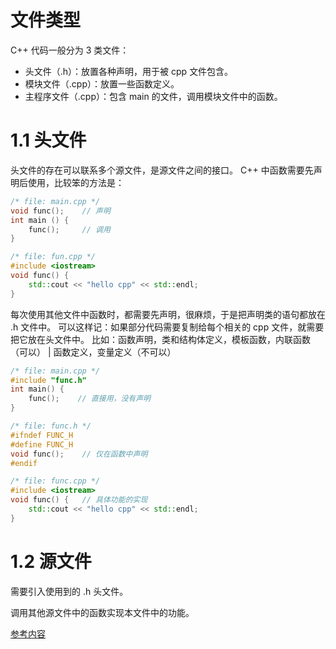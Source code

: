 # 文件类型
C++ 代码一般分为 3 类文件：
- 头文件（.h）：放置各种声明，用于被 cpp 文件包含。
- 模块文件（.cpp）：放置一些函数定义。
- 主程序文件（.cpp）：包含 main 的文件，调用模块文件中的函数。

# 1.1 头文件
头文件的存在可以联系多个源文件，是源文件之间的接口。
C++ 中函数需要先声明后使用，比较笨的方法是：
```cpp
/* file: main.cpp */
void func();    // 声明
int main () {
    func();     // 调用
}
```
```cpp
/* file: fun.cpp */
#include <iostream>
void func() {
    std::cout << "hello cpp" << std::endl;
}
```
每次使用其他文件中函数时，都需要先声明，很麻烦，于是把声明类的语句都放在 .h 文件中。
可以这样记：如果部分代码需要复制给每个相关的 cpp 文件，就需要把它放在头文件中。
比如：函数声明，类和结构体定义，模板函数，内联函数（可以） |  函数定义，变量定义（不可以）
```cpp
/* file: main.cpp */
#include "func.h"
int main() {
    func();    // 直接用，没有声明
}
```
```cpp
/* file: func.h */
#ifndef FUNC_H
#define FUNC_H
void func();    // 仅在函数中声明
#endif
```
```cpp
/* file: func.cpp */
#include <iostream>
void func() {   // 具体功能的实现
    std::cout << "hello cpp" << std::endl;
}
```

# 1.2 源文件
需要引入使用到的 .h 头文件。

调用其他源文件中的函数实现本文件中的功能。

[参考内容](https://blog.csdn.net/chen_z_p/article/details/105352547)